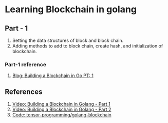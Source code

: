 # Learning Blockchain in golang

## Part - 1

1. Setting the data structures of block and block chain.
1. Adding methods to add to block chain, create hash, and initialization of blockchain.

### Part-1 reference

1. [Blog: Building a Blockchain in Go PT: 1](https://dev.to/nheindev/build-the-hello-world-of-blockchain-in-go-bli)


## References

1. [Video: Building a Blockchain in Golang - Part 1](https://youtu.be/mYlHT9bB6OE)
1. [Video: Building a Blockchain in Golang - Part 2](https://youtu.be/aE4eDTUAE70)
1. [Code: tensor-programming/golang-blockchain](https://github.com/tensor-programming/golang-blockchain)
